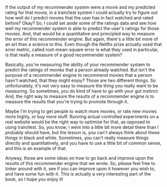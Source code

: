 
If the output of my recommender system were a movie and my predicted rating for that movie, in a train/test system I could actually try to figure out how well do I predict movies that the user has in fact watched and rated before? Okay? So, I could set aside some of the ratings data and see how well my recommender system is able to predict the user's ratings for those movies. And, that would be a quantitative and principled way to measure the error of this recommender engine. But again, there's a little bit more of an art than a science to this. Even though the Netflix prize actually used that error metric, called root-mean-square error is what they used in particular, is that really a measure of a good recommender system?

Basically, you're measuring the ability of your recommender system to predict the ratings of movies that a person already watched. But isn't the purpose of a recommender engine to recommend movies that a person hasn't watched, that they might enjoy? Those are two different things. So unfortunately, it's not very easy to measure the thing you really want to be measuring. So sometimes, you do kind of have to go with your gut instinct. And, the right way to measure the results of a recommender engine is to measure the results that you're trying to promote through it.

Maybe I'm trying to get people to watch more movies, or rate new movies more highly, or buy more stuff. Running actual controlled experiments on a real website would be the right way to optimize for that, as opposed to using train/test. So, you know, I went into a little bit more detail there than I probably should have, but the lesson is, you can't always think about these things in black and white. Sometimes, you can't really measure things directly and quantitatively, and you have to use a little bit of common sense, and this is an example of that.

Anyway, those are some ideas on how to go back and improve upon the results of this recommender engine that we wrote. So, please feel free to tinker around with it, see if you can improve upon it however you wish to, and have some fun with it. This is actually a very interesting part of the book, so I hope you enjoy it!

